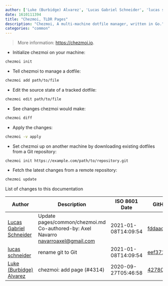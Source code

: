 ```yaml
---
author: ['Luke (Burbidge) Alvarez', 'Lucas Gabriel Schneider', 'lucas schneider']
date: 1610111394
title: "Chezmoi, TLDR Pages"
description: "Chezmoi, A multi-machine dotfile manager, written in Go."
categories: "common"
---
```

> More information: <https://chezmoi.io>.

- Initialize chezmoi on your machine:

```bash
chezmoi init
```

- Tell chezmoi to manage a dotfile:

```bash
chezmoi add path/to/file
```

- Edit the source state of a tracked dotfile:

```bash
chezmoi edit path/to/file
```

- See changes chezmoi would make:

```bash
chezmoi diff
```

- Apply the changes:

```bash
chezmoi -v apply
```

- Set chezmoi up on another machine by downloading existing dotfiles from a Git repository:

```bash
chezmoi init https://example.com/path/to/repository.git
```

- Fetch the latest changes from a remote repository:

```bash
chezmoi update
```
List of changes to this documentation


Author | Description | ISO 8601 Date | GitHub link
------|-----|-----|-----
[Lucas Gabriel Schneider](mailto:casdpa@gmail.com) | Update pages/common/chezmoi.md Co-authored-by: Axel Navarro <navarroaxel@gmail.com> | 2021-01-08T14:09:54 | [fddaac3d0ab3](https://github.com/tldr-pages/tldr/commit/fddaac3d0ab3d3fae5f04fe9a2625fcfcbaf4381)
[lucas schneider](mailto:casdpa@gmail.com) | rename git to Git | 2021-01-08T14:09:54 | [eef3712fc3a6](https://github.com/tldr-pages/tldr/commit/eef3712fc3a6a3774384b2e4ed934583c8349d75)
[Luke (Burbidge) Alvarez](mailto:lburbidg@ucsd.edu) | chezmoi: add page (#4314) | 2020-09-27T05:46:58 | [42780dc7aa91](https://github.com/tldr-pages/tldr/commit/42780dc7aa91874a7fb63ceb3f78bc61a0af6406)

